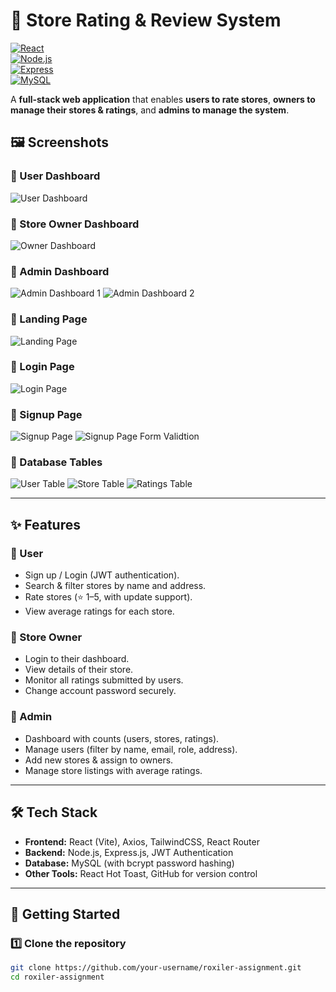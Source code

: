 # 🏪 Store Rating & Review System  

[![React](https://img.shields.io/badge/Frontend-React-blue?logo=react)](https://react.dev/)  
[![Node.js](https://img.shields.io/badge/Backend-Node.js-green?logo=node.js)](https://nodejs.org/)  
[![Express](https://img.shields.io/badge/API-Express-black?logo=express)](https://expressjs.com/)  
[![MySQL](https://img.shields.io/badge/Database-MySQL-orange?logo=mysql)](https://www.mysql.com/)  

A **full-stack web application** that enables **users to rate stores**, **owners to manage their stores & ratings**, and **admins to manage the system**.  

## 🖼️ Screenshots

### 👤 User Dashboard
![User Dashboard](client/Store-Review/public/user-dashboard.png)

### 🏪 Store Owner Dashboard
![Owner Dashboard](client/Store-Review/public/store-owner-dashboard.png)

### 🔑 Admin Dashboard
![Admin Dashboard 1](client/Store-Review/public/admin-dashboard-1.png)
![Admin Dashboard 2](client/Store-Review/public/admin-dashboard-2.png)

### 🔐 Landing Page
![Landing Page](client/Store-Review/public/landing-page.png)

### 🔐 Login Page
![Login Page](client/Store-Review/public/login-user.png)

### 📝 Signup Page
![Signup Page](client/Store-Review/public/signup-page.png)
![Signup Page Form Validtion](client/Store-Review/public/signup-form-validation.png)

### 💾 Database Tables
![User Table](client/Store-Review/public/user-table.png)
![Store Table](client/Store-Review/public/Store-table.png)
![Ratings Table](client/Store-Review/public/ratings-table.png)

---

## ✨ Features  

### 👤 User  
- Sign up / Login (JWT authentication).  
- Search & filter stores by name and address.  
- Rate stores (⭐ 1–5, with update support).  
- View average ratings for each store.  

### 🏪 Store Owner  
- Login to their dashboard.  
- View details of their store.  
- Monitor all ratings submitted by users.  
- Change account password securely.  

### 🔑 Admin  
- Dashboard with counts (users, stores, ratings).  
- Manage users (filter by name, email, role, address).  
- Add new stores & assign to owners.  
- Manage store listings with average ratings.  

---

## 🛠️ Tech Stack  

- **Frontend:** React (Vite), Axios, TailwindCSS, React Router  
- **Backend:** Node.js, Express.js, JWT Authentication  
- **Database:** MySQL (with bcrypt password hashing)  
- **Other Tools:** React Hot Toast, GitHub for version control  

---

## 🚀 Getting Started  

### 1️⃣ Clone the repository  
```bash
git clone https://github.com/your-username/roxiler-assignment.git
cd roxiler-assignment
